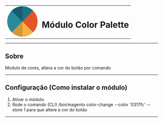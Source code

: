 <table>
    <tr>
        <td>
            <img src="./.github/assets/img/logo.png" width="100px">
        </td>
        <td>
            <h1 style="font-weight:bold">Módulo Color Palette</h1>
        </td>
    </tr>
</table>

---

## Sobre
Modulo de cores, altera a cor do botão por comando

---

## Configuração (Como instalar o módulo)

1. Ativar o módulo.
2. Rode o comando (CLI) /bin/magento color-change --color '0317fc' --store 1 para que altere a cor do botão

---
